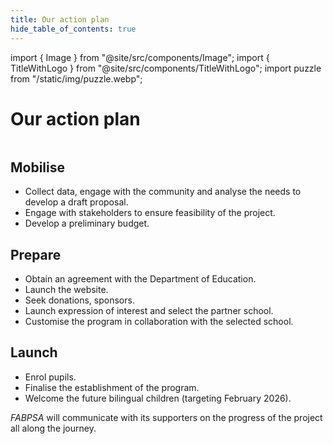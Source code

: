 ```yaml
---
title: Our action plan
hide_table_of_contents: true
---
```


import { Image } from "@site/src/components/Image";
import { TitleWithLogo } from "@site/src/components/TitleWithLogo";
import puzzle from "/static/img/puzzle.webp";

<TitleWithLogo>

# Our action plan

</TitleWithLogo>

<div style={{	display: "flex", gap: "64px" }}>

<div style={{ paddingTop: "64px" }}>

<Image  className="ourActionPlanImage" src={puzzle} alt="" width={250} />

</div>

<div>

## Mobilise

- Collect data, engage with the community and analyse the needs to develop a draft proposal.
- Engage with stakeholders to ensure feasibility of the project.
- Develop a preliminary budget.

## Prepare

- Obtain an agreement with the Department of Education.
- Launch the website.
- Seek donations, sponsors.
- Launch expression of interest and select the partner school.
- Customise the program in collaboration with the selected school.

## Launch

- Enrol pupils.
- Finalise the establishment of the program.
- Welcome the future bilingual children (targeting February 2026).

</div>

</div>

<em>FABPSA</em> will communicate with its supporters on the progress of the project all along the journey.
